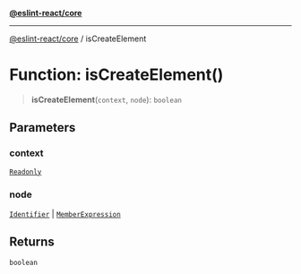 [**@eslint-react/core**](../README.md)

***

[@eslint-react/core](../README.md) / isCreateElement

# Function: isCreateElement()

> **isCreateElement**(`context`, `node`): `boolean`

## Parameters

### context

[`Readonly`](../-internal-/type-aliases/Readonly.md)

### node

[`Identifier`](../-internal-/interfaces/Identifier.md) | [`MemberExpression`](../-internal-/type-aliases/MemberExpression.md)

## Returns

`boolean`
